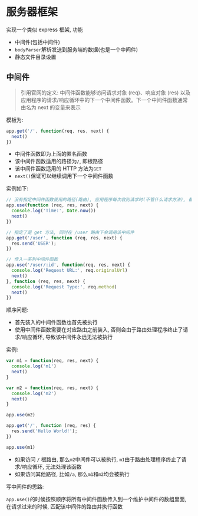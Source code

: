 # 服务器框架

实现一个类似 express 框架, 功能
- 中间件(包括中间件)
- `bodyParser`解析发送到服务端的数据(也是一个中间件)
- 静态文件目录设置


## 中间件
> 引用官网的定义: 中间件函数能够访问请求对象 (req)、响应对象 (res) 以及应用程序的请求/响应循环中的下一个中间件函数。下一个中间件函数通常由名为 next 的变量来表示

模板为:
```javascript
app.get('/', function(req, res, next) {
  next()
})
```
- 中间件函数即为上面的匿名函数
- 该中间件函数适用的路径为`/`, 即根路径
- 该中间件函数适用的 HTTP 方法为`GET`
- `next()`保证可以继续调用下一个中间件函数

实例如下:
```javascript
// 没有指定中间件函数使用的路径(路由), 应用程序每次收到请求时(不管什么请求方法), 都执行该中间件函数
app.use(function (req, res, next) {
  console.log('Time:', Date.now())
  next()
})

// 指定了是 get 方法, 同时在 /user 路由下会调用该中间件
app.get('/user', function (req, res, next) {
  res.send('USER');
})

// 传入一系列中间件函数
app.use('/user/:id', function(req, res, next) {
  console.log('Request URL:', req.originalUrl)
  next()
}, function (req, res, next) {
  console.log('Request Type:', req.method)
  next()
})
```

顺序问题:
- 首先装入的中间件函数也首先被执行
- 使用中间件函数需要在对应路由之前装入, 否则会由于路由处理程序终止了请求/响应循环, 导致该中间件永远无法被执行

实例:
```javascript
var m1 = function(req, res, next) {
  console.log('m1')
  next()
}

var m2 = function(req, res, next) {
  console.log('m2')
  next()
}

app.use(m2)

app.get('/', function (req, res) {
  res.send('Hello World!');
})

app.use(m1)
```
- 如果访问 `/` 根路由, 那么`m2`中间件可以被执行, `m1`由于路由处理程序终止了请求/响应循环, 无法处理该函数
- 如果访问其他路径, 比如`/a`, 那么`m1`和`m2`均会被执行

写中间件的思路:

`app.use()`的时候按照顺序将所有中间件函数传入到一个维护中间件的数组里面, 在请求过来的时候, 匹配该中间件的路由并执行函数